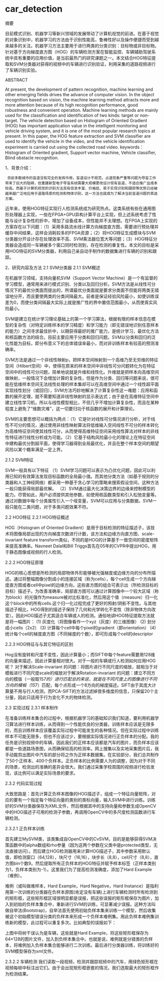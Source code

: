 # car_detection
摘要

目前模式识别、机器学习等新兴领域的发展带动了计算机视觉的前进。在基于视觉的对象识别中，机器学习的方法由于识别性能高，鲁棒性好以及操作便捷而受到越来越多的关注。机器学习方法主要用于进行两类的分类识别：目标物或非目标物。针对基于方向梯度直方图（HOG）的车辆检测方案在智能监控、车辆辅助驾驶系统中具有重要的应用价值，是当前最热门的研究课题之一。本文结合HOG特征提取和SVM分类器对获得的视频中的车辆进行识别验证，利用采集的道路视频进行了车辆识别实验。
   
ABSTRACT

At present, the development of pattern recognition, machine learning and other emerging fields drives the advance of computer vision. In the object recognition based on vision, the machine learning method attracts more and more attention because of its high recognition performance, good robustness and convenient operation. Machine learning methods are mainly used for the classification and identification of two kinds: target or non-target. The vehicle detection based on Histogram of Oriented Gradient (HOG) has important application value in the intelligent monitoring and vehicle driving system, and it is one of the most popular research topics at present. In this paper, the HOG feature extraction and SVM classifier are used to identify the vehicle in the video, and the vehicle identification experiment is carried out using the collected road video.
keywords：Histogram of Oriented gradient, Support vector machine, Vehicle classifier, Blind obstacle recognition.

1、背景介绍：

     目前多数城市的盲道没有完全的发挥作用，盲道设计不规范，占道现象严重等问题为导盲工作带来了巨大的阻碍，但重建新型电子导盲系统需要大规模更改设计现有盲道，不适合推广且成本较高。而基于计算机视觉的识别方法具有信息丰富、价格低、易于实现识别和跟踪等优势已经被越来越广泛地应用于道路场景的检测和物体识别，这一方法也就成为了解决当前盲道问题的首选方案。
     
近年来，使用HOG特征实现行人检测系统成为研究热点。这类系统有些在通用图形处理器上实现，一些在FPGA+GPU异构计算平台上实现，但上述系统考虑了性能与设计复杂性的折中，增加了设备成本，但性能并不太理想。在FPGA上实现的方案存在以下问题：（1）采用多路流水线计算方向梯度直方图，需要进行预处理并缓存中间结果，这样会消耗较多的FPGA资源；（2）将HOG特征生成模块与SVM分类器分开设计存在处理效率不高、SVM乘法器位宽大等问题；（3）HOG特征分类器会造成同一车辆被多个窗口同时检测到，存在检测的重复性。本文的目标是采用HOG特征的SVM分类器，利用自己亲自动手制作的数据集进行车辆的识别和跟踪。

2、研究内容及方法
2.1 SVM分类器
2.1.1 SVM概述

在机器学习领域，支持向量机SVM（Support Vector Machine）是一个有监督的学习模型，通常用来进行模式识别、分类以及回归分析。SVM方法是从线性可分情况下的最优分类面而提出的，所谓最优分类面就是要求分类面不但能将两类无错误地分开，而且要使两类的分类间隔最大。前者是保证经验风险最小，如使训练误差为0，而使分类间隔最大实际上就是推广性的界中置信范围最小，从而使真实风险最小。

SVM是建立在统计学习理论基础上的第一个学习算法，根据有限的样本信息在模型的复杂性（对特定训练样本的学习精度）和学习能力（即无错误地识别任意样本的能力）之间寻求最佳折中，以期获得最好的推广能力，是统计学习，最优化方法和核函数方法的结合。目前主要应用于分类和回归问题。SVM以分类和回归的泛化性能为目标，即分布意义下的总体错误率最小，而对非训练样本有较高的预测准确率。

SVM方法是通过一个非线性映射p，把样本空间映射到一个高维乃至无穷维的特征空间（Hilbert空间）中，使得在原来的样本空间中非线性可分问题转化为在特征空间中的线性可分问题，简单地说就是升维和线性化。升维就是把样本向高维空间做映射，一般情况下会增加计算的复杂性，但是作为分类、回归等问题来说，很可能在低维样本空间无法线性处理的样本集却可以在高维空间中通过一个线性超平面实现线性划分（或回归），SVM方法巧妙地解决了计算复杂性这一难题：应用和函数的展开定理，就不需要知道非线性映射的显示表达式；由于是在高维特征空间中建立线性学习机，所以与线性模型相比，不但几乎不增加计算复杂性，而且在某种程度上避免了“维数灾难”，这一切要归功于核函数的展开和计算理论。

SVM的主要思想可以概括为两点：（1）它是针对线性可分情况进行分析，对于线性不可分的情况，通过使用非线性映射算法将低维输入空间线性不可分的样本转化为高维特征空间使其线性可分，从而使得高维特征空间采用线性算法对样本的非线性特征进行线性分析成为可能。（2）它基于结构风险最小化的理论上在特征空间中建构最优分割超平面，使得学习器得到全局最优化，并且在整个样本空间的期望风险以某个概率满足一定上界。

2.1.2 SVM特征

SVM一般具有以下特征
（1）SVM学习问题可以表示为凸优化问题，因此可以利用已知的有效算法发现目标函数的全局最小值。而其他分类方法（如基于规则的分类器和人工神经网络）都采用一种基于贪心学习的策略来搜索假设空间，这种方法一般只能获得局部最优解。
（2）SVM通过最大化决策边界的边缘来控制模型的能力。尽管如此，用户必须提供其他参数，如使用核函数类型和引入松弛变量等。通过对数据中每个分类属性引入一个哑变量，SVM可以应用与分类数据。SVM一般只能在二类问题，对于多类问题效果不符。

2.2 HOG特征
2.2.1 HOG特征概述

HOG（Histogram of Oriented Gradient）是用于目标检测的特征描述子，该技术将图像局部出现的方向梯度次数进行计数，该方法和边缘方向直方图、scale-invariant feature transform类似，不同的是HOG的计算基于一致空间的密度矩阵来提高准确率。Navneet Dalal和Bill Triggs首先在05年的CVPR中提出HOG，用于静态图像或视频的行人检测。

2.2.2 HOG特征原理

HOG的核心思想是所检测的局部物体外形能够被光强梯度或边缘方向的分布所描述。通过将整幅图像分割成小的连接区域（称为cells），每个cell生成一个方向梯度直方图或者cell中pixel的边缘方向，这些直方图的组合可表示出（所检测目标的目标）描述子。为改善准确率，局部直方图可以通过计算图像中一个较大区域（称为block）的光强作为measure被对比标准化，然后用这个值（measure）归一化这个block中的所有cells.这个归一化过程完成了更好的照射/阴影不变性。与其他描述子相比，HOG得到的描述子保持了几何和光学转化不变性（除非物体方向改变）。因此HOG描述子尤其适合车辆或人的检测。通俗地讲HOG特征提取方法就是将一幅图片：
(1)	灰度化（将图像看作一个xyz（灰度）的三维图像）
(2)	划分成小cells（2x2）
(3)	计算每个cell中每个pixel的gradient（即orientation）
(4)	统计每个cell的梯度直方图（不同梯度的个数），即可形成每个cell的descriptor

2.2.3 HOG特征与与其它特征的区别

Hog没有旋转和尺度不变性，因此计算量小；而SIFT中每个feature需要用128维的向量来描述，因此计算量相对很大。对于一般的车辆或行人检测如何应用HOG呢？
对于解决Scale-invariant 的问题：将图片进行不同尺度的缩放，就相当于对模板进行不同尺度scale的缩放对于解决Rotation-invariant 的问题：建立不同方向的模版（一般取15*7的）进行匹配总的来说，就是在不同尺度上的图像进行不同方向的模板（15*7）匹配，每个点形成一个8方向的梯度描述。SIFT由于其庞大计算量不用与行人检测，而PCA-SIFT的方法过滤掉很多维度的信息，只保留20个主分量，因此只适用于行为变化不大的物体检测。

2.3 实现过程
2.3.1 样本制作

在准备训练样本集合的过程中，根据机器学习的基础知识我们知道，要利用机器学习算法进行样本训练，从而得到一个性能优良的分类器，训练样本应该是无限多的，而且训练样本应该覆盖实际过程中可能发生的各种情况。但在实际过程中训练样本不可能无限多，但也不应该过少，要根据实际情况进行正负样本的分配。我的任务是识别视频中的车辆，因此我们的正样本应该都是汽车的图片，而负样本应该都是一些道路场景图，从而确保较高的检测率。网上搜集以及实地采集图片后，我手动裁剪出图片中汽车的部分将之作为正样本数据集。在实验部分，我们总共制作了50个正样本、400个负样本。正负样本的比例需要人为的调整，因为对于不同的场景，检测出的准确的差异会很大。我们通过采集学校周围的视频进行检验发现，该比例可以满足实际场景的要求。

2.3.2 代码实现过程

大致思路是：首先计算正负样本图像的HOG描述子，组成一个特征向量矩阵，对应的要有一个指定每个特征向量的类别的类标向量，输入SVM中进行训练。训练好的SVM分类器保存为XML文件，然后根据其中的支持向量和参数生成OpenCV中的HOG描述子可用的检测子参数，再调用OpenCV中的多尺度检测函数进行车辆检测。

2.3.2.1 正负样本训练

首先建立MySVM类，该类集成自OpenCV中的CvSVM，目的是能够获得SVM决策函数中的alpha数组和rho参量（因为这两个参数在父类中是protected类型，无法直接访问）。而后建立HOG检测器用来计算HOG描述子，其中参数采用默认值，即检测窗口（64,128），块尺寸（16,16），块步长（8,8），cell尺寸（8,8），直方图bin个数9。然后提取所有正负样本的HOG特征并赋予样本标签（正样本类别为1，负样本类别为-1）。这里我们为了提高检测准确度，添加了Hard Example（难例）。

难例（或叫做难样本，Hard Example，Hard Negative，Hard Instance）是指利用第一次训练的分类器在负样本原图(肯定没有车辆)上进行车辆检测时所有检测到的矩形框，这些矩形框区域很明显都是误报，把这些误报的矩形框保存为图片，加入到初始的负样本集合中，重新进行SVM的训练，可显著减少误报。这种方法叫做自举法(Bootstrap)，自举法首先使用初始负样本集来训练一个模型，然后收集被这个初始模型错误分类的负样本来形成一个负样本难例集。用此负样本难例集训练新的模型，此过程可以重复多次。比如典型的误报如下：

上图中将树干误认为是车辆，这些就是Hard Example，将这些矩形框保存为64*128的图片文件，加入到负样本集合中。也就是说，难例就是分错类的负样本，将难例加入负样本集合能够进行二次训练。最后进行分类器训练，将训练好的SVM模型保存为xml文件。

2.3.2.2  车辆检测
我们读取一段视频，检测并跟踪视频中的汽车，用绿色矩形框在视频每帧中标注出它们。由于会出现矩形框嵌套的情况，我们选取最大的矩形框作为检测结果。
